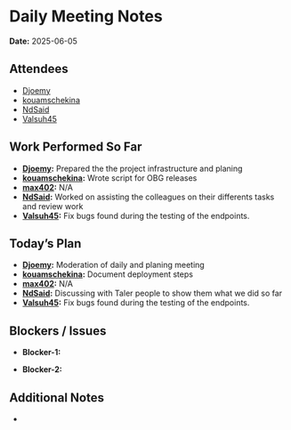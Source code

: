 # 
# # 
# Daily Meeting Notes

**Date:** 2025-06-05

## Attendees
- [Djoemy](https://github.com/Djoemy)
- [kouamschekina](https://github.com/kouamschekina)
- [NdSaid](https://github.com/NdSaid)
- [Valsuh45](https://github.com/Valsuh45)

## Work Performed So Far
- **[Djoemy](https://github.com/Djoemy):**   Prepared the the project infrastructure and planing
- **[kouamschekina](https://github.com/kouamschekina):** Wrote script for OBG releases
- **[max402](https://github.com/max402):** N/A
- **[NdSaid](https://github.com/NdSaid):** Worked on assisting the colleagues on their differents tasks and review work
- **[Valsuh45](https://github.com/Valsuh45):** Fix bugs found during the testing of the endpoints.

## Today’s Plan
- **[Djoemy](https://github.com/Djoemy):** Moderation of daily and planing meeting
- **[kouamschekina](https://github.com/kouamschekina):** Document deployment steps
- **[max402](https://github.com/max402):** N/A
- **[NdSaid](https://github.com/NdSaid):** Discussing with Taler people to show them what we did so far 
- **[Valsuh45](https://github.com/Valsuh45):** Fix bugs found during the testing of the endpoints.
## Blockers / Issues
- **Blocker-1:** 

- **Blocker-2:** 

## Additional Notes
- 
